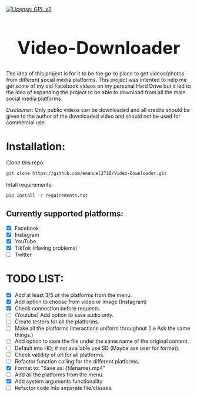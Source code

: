 [![License: GPL v2](https://img.shields.io/badge/License-GPL%20v2-blue.svg)](https://www.gnu.org/licenses/old-licenses/gpl-2.0.en.html)

<h1 align="center" style="font-size: 3rem;">
Video-Downloader
</h1>

The idea of this project is for it to be the go-to place to get videos/photos
from different social media platforms. This project was intented to help me get
some of my old Facebook videos on my personal Hard Drive but it led to the idea
of expanding the project to be able to download from all the main social media
platforms.

*Disclaimer*: Only public videos can be downloaded and all credits should be
given to the author of the downloaded video and should not be used for
commercial use.

# Installation:

Clone this repo:
```sh
git clone https://github.com/emanuel2718/Video-Downloader.git
```
Intall requirements:
```sh
pip install -r requirements.txt
```


## Currently supported platforms:
- [x] Facebook
- [x] Instagram
- [x] YouTube
- [x] TikTok (Having problems)
- [ ] Twitter

# TODO LIST:
- [x] Add at least 3/5 of the platforms from the menu.
- [x] Add option to choose from video or image (Instagram)
- [x] Check connection before requests.
- [ ] (Youtube) Add option to save audio only.
- [ ] Create testers for all the platforms.
- [ ] Make all the platforms interactions uniform throughout (i.e Ask the same things.)
- [ ] Add option to save the file under the same name of the original content.
- [ ] Default into HD; if not available use SD (Maybe ask user for format).
- [ ] Check validity of url for all platforms.
- [ ] Refactor function calling for the different platforms.
- [x] Format to: "Save as: {filename}.mp4"
- [ ] Add all the platforms from the menu.
- [x] Add system arguments functionality
- [ ] Refactor code into seperate file/classes.
